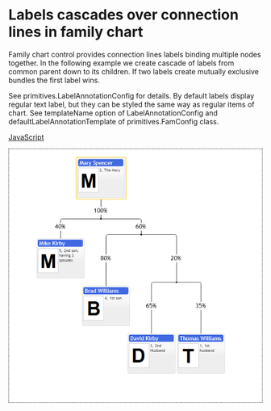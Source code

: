# Labels cascades over connection lines in family chart
Family chart control provides connection lines labels binding multiple nodes together. In the following example we create cascade of labels from common parent down to its children. If two labels create mutually exclusive bundles the first label wins.

See primitives.LabelAnnotationConfig for details. By default labels display regular text label, but they can be styled the same way as regular items of chart. See templateName option of LabelAnnotationConfig and  defaultLabelAnnotationTemplate of primitives.FamConfig class.

[JavaScript](javascript.controls/CaseLabelsCascadesInFamilyChart.html)

![Screenshot](javascript.controls/__image_snapshots__/CaseLabelsCascadesInFamilyChart-snap.png)